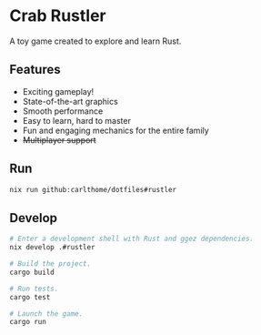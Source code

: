 # Crab Rustler

A toy game created to explore and learn Rust.

## Features

- Exciting gameplay!
- State-of-the-art graphics
- Smooth performance
- Easy to learn, hard to master
- Fun and engaging mechanics for the entire family
- ~~Multiplayer support~~

## Run

```sh
nix run github:carlthome/dotfiles#rustler
```

## Develop

```sh
# Enter a development shell with Rust and ggez dependencies.
nix develop .#rustler

# Build the project.
cargo build

# Run tests.
cargo test

# Launch the game.
cargo run
```
